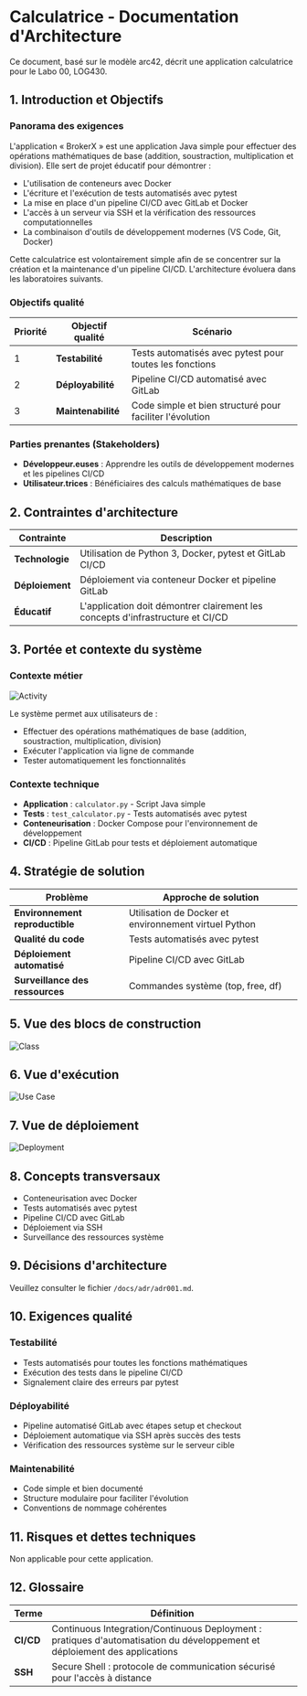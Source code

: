 # Calculatrice - Documentation d'Architecture
Ce document, basé sur le modèle arc42, décrit une application calculatrice pour le Labo 00, LOG430.

## 1. Introduction et Objectifs

### Panorama des exigences
L'application « BrokerX » est une application Java simple pour effectuer des opérations mathématiques de base (addition, soustraction, multiplication et division). Elle sert de projet éducatif pour démontrer :
- L'utilisation de conteneurs avec Docker
- L'écriture et l'exécution de tests automatisés avec pytest
- La mise en place d'un pipeline CI/CD avec GitLab et Docker
- L'accès à un serveur via SSH et la vérification des ressources computationnelles
- La combinaison d'outils de développement modernes (VS Code, Git, Docker)

Cette calculatrice est volontairement simple afin de se concentrer sur la création et la maintenance d'un pipeline CI/CD. L'architecture évoluera dans les laboratoires suivants.

### Objectifs qualité
| Priorité | Objectif qualité | Scénario |
|----------|------------------|----------|
| 1 | **Testabilité** | Tests automatisés avec pytest pour toutes les fonctions |
| 2 | **Déployabilité** | Pipeline CI/CD automatisé avec GitLab |
| 3 | **Maintenabilité** | Code simple et bien structuré pour faciliter l'évolution |

### Parties prenantes (Stakeholders)
- **Développeur.euses** : Apprendre les outils de développement modernes et les pipelines CI/CD
- **Utilisateur.trices** : Bénéficiaires des calculs mathématiques de base

## 2. Contraintes d'architecture

| Contrainte | Description |
|------------|-------------|
| **Technologie** | Utilisation de Python 3, Docker, pytest et GitLab CI/CD |
| **Déploiement** | Déploiement via conteneur Docker et pipeline GitLab |
| **Éducatif** | L'application doit démontrer clairement les concepts d'infrastructure et CI/CD |

## 3. Portée et contexte du système

### Contexte métier
![Activity](activity.png)

Le système permet aux utilisateurs de :
- Effectuer des opérations mathématiques de base (addition, soustraction, multiplication, division)
- Exécuter l'application via ligne de commande
- Tester automatiquement les fonctionnalités

### Contexte technique
- **Application** : `calculator.py` - Script Java simple
- **Tests** : `test_calculator.py` - Tests automatisés avec pytest
- **Conteneurisation** : Docker Compose pour l'environnement de développement
- **CI/CD** : Pipeline GitLab pour tests et déploiement automatique

## 4. Stratégie de solution

| Problème | Approche de solution |
|----------|---------------------|
| **Environnement reproductible** | Utilisation de Docker et environnement virtuel Python |
| **Qualité du code** | Tests automatisés avec pytest |
| **Déploiement automatisé** | Pipeline CI/CD avec GitLab |
| **Surveillance des ressources** | Commandes système (top, free, df) |

## 5. Vue des blocs de construction
![Class](class.png)

## 6. Vue d'exécution
![Use Case](use_case.png)

## 7. Vue de déploiement
![Deployment](deployment.png)

## 8. Concepts transversaux
- Conteneurisation avec Docker
- Tests automatisés avec pytest
- Pipeline CI/CD avec GitLab
- Déploiement via SSH
- Surveillance des ressources système

## 9. Décisions d'architecture
Veuillez consulter le fichier `/docs/adr/adr001.md`.

## 10. Exigences qualité

### Testabilité
- Tests automatisés pour toutes les fonctions mathématiques
- Exécution des tests dans le pipeline CI/CD
- Signalement claire des erreurs par pytest

### Déployabilité
- Pipeline automatisé GitLab avec étapes setup et checkout
- Déploiement automatique via SSH après succès des tests
- Vérification des ressources système sur le serveur cible

### Maintenabilité
- Code simple et bien documenté
- Structure modulaire pour faciliter l'évolution
- Conventions de nommage cohérentes

## 11. Risques et dettes techniques
Non applicable pour cette application.

## 12. Glossaire

| Terme | Définition |
|-------|------------|
| **CI/CD** | Continuous Integration/Continuous Deployment : pratiques d'automatisation du développement et déploiement des applications |
| **SSH** | Secure Shell : protocole de communication sécurisé pour l'accès à distance |
